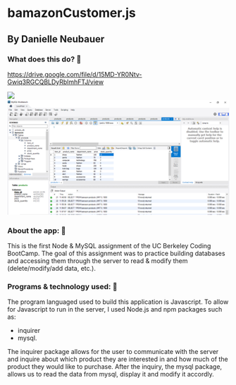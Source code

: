 # bamazonCustomer.js
## By Danielle Neubauer 

### What does this do? :hear_no_evil:

<https://drive.google.com/file/d/15MD-YR0Ntv-Gwiq3RGCQBLDyRblmhFTJ/view>

<img src='file:///C:/Users/dneub/Downloads/screenshotofvid.webp'>
    
<img src="/Video of flow/MySQLscreenshot.png">


### About the app: :see_no_evil:

This is the first Node & MySQL assignment of the UC Berkeley Coding BootCamp. The goal of this assignment was to practice building databases and accessing them through the server to read & modify them (delete/modify/add data, etc.). 

### Programs & technology used: :speak_no_evil:

The program languaged used to build this application is Javascript. To allow for Javascript to run in the server, I used Node.js and npm packages such as: 

* inquirer 
* mysql. 

The inquirer package allows for the user to communicate with the server and inquire about which product they are interested in and how much of the product they would like to purchase. After the inquiry, the mysql package, allows us to read the data from mysql, display it and modify it accordly. 